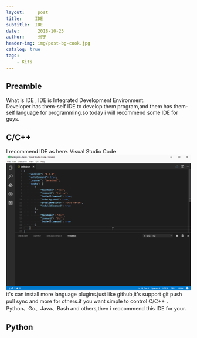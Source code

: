 ```yaml
---
layout:     post
title:     IDE
subtitle:  IDE
date:       2018-10-25
author:     张宁
header-img: img/post-bg-cook.jpg
catalog: true
tags:
    - Kits
---
```


## Preamble
What is IDE , IDE  is Integrated Development Environment.<br>
Developer has them-self IDE to develop them program,and them has them-self language for programming.so today i will recommend some IDE for guys.<br>

## C/C++ 
I recommend IDE as here.
Visual Studio Code
<img src='/img/2565202bb4f77f198806d5f58eed3fab.gif'>
it's can install more language plugins.just like github,it's support git push  pull sync and more for others.if you want simple to control C/C++ 、Python、Go、Java、Bash and others,then i reocommend this IDE for your.
## Python
